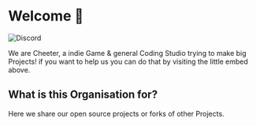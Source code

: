 # Welcome 👋
![Discord](https://img.shields.io/discord/1238775277056954418)

We are Cheeter, a indie Game & general Coding Studio trying to make big Projects! if you want to help us you can do that by visiting the little embed above.

## What is this Organisation for?
Here we share our open source projects or forks of other Projects.
